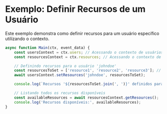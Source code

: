
# Exemplo: Definir Recursos de um Usuário

Este exemplo demonstra como definir recursos para um usuário específico utilizando o contexto.

```javascript
async function Main(ctx, event_data) {
    const usersContext = ctx.users; // Acessando o contexto de usuários
    const resourcesContext = ctx.resources; // Acessando o contexto de recursos

    // Definindo recursos para o usuário 'johndoe'
    const resourcesToSet = ['resource1', 'resource2', 'resource3']; // Recursos desejados
    await usersContext.setResources('johndoe', resourcesToSet);

    console.log(`Recursos '${resourcesToSet.join(', ')}' definidos para o usuário 'johndoe'`);

    // Listando todos os recursos disponíveis
    const availableResources = await resourcesContext.getResources();
    console.log('Recursos disponíveis:', availableResources);
}
```
